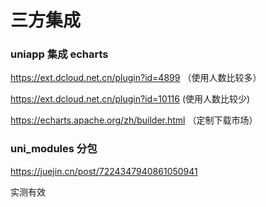 # 三方集成

### uniapp 集成 echarts

https://ext.dcloud.net.cn/plugin?id=4899 （使用人数比较多）

https://ext.dcloud.net.cn/plugin?id=10116 (使用人数比较少)

https://echarts.apache.org/zh/builder.html （定制下载市场）

### uni_modules 分包

https://juejin.cn/post/7224347940861050941

实测有效
